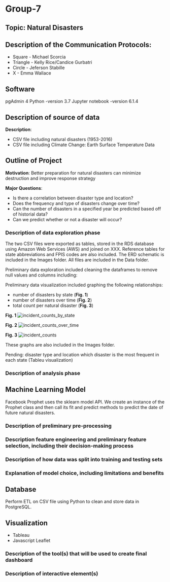 # Group-7

## Topic: Natural Disasters

## Description of the Communication Protocols:

- Square - Michael Scorcia
- Triangle - Kelly Rice/Candice Gurbatri
- Circle - Jeferson Stabille
- X - Emma Wallace

## Software
pgAdmin 4
Python -version 3.7
Jupyter notebook -version 6.1.4

## Description of source of data

**Description**:
* CSV file including natural disasters (1953-2016)
* CSV file including Climate Change: Earth Surface Temperature Data 

## Outline of Project

**Motivation**: 
Better preparation for natural disasters can minimize destruction and improve response strategy

**Major Questions**:
- Is there a correlation between disaster type and location?
- Does the frequency and type of disasters change over time?
- Can the number of disasters in a specified year be predicted based off of historial data? 
- Can we predict whether or not a disaster will occur?

### Description of data exploration phase
The two CSV files were exported as tables, stored in the RDS database using Amazon Web Services (AWS) and joined on XXX.
Reference tables for state abbreviations and FPIS codes are also included. The ERD schematic is included in the Images folder. All files are included in the Data folder.

Preliminary data exploration included cleaning the dataframes to remove null values and columns including:

Preliminary data visualization included graphing the following relationships:
* number of disasters by state (**Fig. 1**)
* number of disasters over time (**Fig. 2**)
* total count per natural disaster (**Fig. 3**)

**Fig. 1**
![incident_counts_by_state](https://user-images.githubusercontent.com/45336910/132601880-49945f70-8853-4f02-9cb6-5b4a41a6c1d3.png)

**Fig. 2**
![incident_counts_over_time](https://user-images.githubusercontent.com/45336910/132601919-6fa9ffdd-2335-49ce-ac28-1f8586b2fcdc.png)

**Fig. 3**
![incident_counts](https://user-images.githubusercontent.com/45336910/132602012-1f561a2a-1770-4ca8-a6e3-7af45dbc8c9f.png)

These graphs are also included in the Images folder.

Pending:
disaster type and location
which disaster is the most frequent in each state (Tableu visualization)

### Description of analysis phase 

## Machine Learning Model

Facebook Prophet uses the sklearn model API. We create an instance of the Prophet class and then call its fit and predict methods to predict the date of future natural disasters.

### Description of preliminary pre-processing 

### Description feature engineering and preliminary feature selection, including their decision-making process

###  Description of how data was split into training and testing sets 

### Explanation of model choice, including limitations and benefits

## Database

Perform ETL on CSV file using Python to clean and store data in PostgreSQL.

## Visualization

- Tableau
- Javascript Leaflet

### Description of the tool(s) that will be used to create final dashboard

### Description of interactive element(s)

